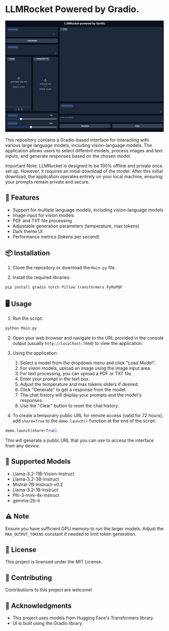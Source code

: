 # LLMRocket Powered by Gradio.

![LLMRocket](https://github.com/LMLK-seal/LLMRocket/blob/main/Img.png?raw=true)

This repository contains a Gradio-based interface for interacting with various large language models, including vision-language models. The application allows users to select different models, process images and text inputs, and generate responses based on the chosen model.

Important Note: LLMRocket is designed to be 100% offline and private once set up. However, it requires an initial download of the model. After this initial download, the application operates entirely on your local machine, ensuring your prompts remain private and secure.

## 🚀 Features

- Support for multiple language models, including vision-language models
- Image input for vision models
- PDF and TXT file processing
- Adjustable generation parameters (temperature, max tokens)
- Dark theme UI
- Performance metrics (tokens per second)

## 📦 Installation

1. Clone the repository or download the `Main.py` file.

2. Install the required libraries:

```bash
pip install gradio torch Pillow transformers PyMuPDF
```

## 🖥️ Usage

1. Run the script:

```bash
python Main.py
```

2. Open your web browser and navigate to the URL provided in the console output (usually `http://localhost:7860`) to view the application.

3. Using the application:
   1. Select a model from the dropdown menu and click "Load Model".
   2. For vision models, upload an image using the image input area.
   3. For text processing, you can upload a PDF or TXT file.
   4. Enter your prompt in the text box.
   5. Adjust the temperature and max tokens sliders if desired.
   6. Click "Generate" to get a response from the model.
   7. The chat history will display your prompts and the model's responses.
   8. Use the "Clear" button to reset the chat history.

4. To create a temporary public URL for remote access (valid for 72 hours), add `share=True` to the `demo.launch()` function at the end of the script:

```python
demo.launch(share=True)
```

This will generate a public URL that you can use to access the interface from any device.

## 🤖 Supported Models

- Llama-3.2-11B-Vision-Instruct
- Llama-3.2-3B-Instruct
- Mistral-7B-Instruct-v0.2
- Llama-3.2-1B-Instruct
- Phi-3-mini-4k-instruct
- gemma-2b-it

## ⚠️ Note

Ensure you have sufficient GPU memory to run the larger models. Adjust the `MAX_OUTPUT_TOKENS` constant if needed to limit token generation.

## 📄 License

This project is licensed under the MIT License.

## 🤝 Contributing

Contributions to this project are welcome!

## 🙏 Acknowledgments

- This project uses models from Hugging Face's Transformers library.
- UI is built using the Gradio library.
